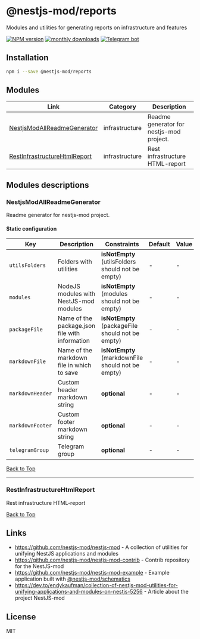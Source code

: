 
# @nestjs-mod/reports

Modules and utilities for generating reports on infrastructure and features

[![NPM version][npm-image]][npm-url] [![monthly downloads][downloads-image]][downloads-url] [![Telegram bot][telegram-image]][telegram-url]

## Installation

```bash
npm i --save @nestjs-mod/reports
```


## Modules

| Link | Category | Description |
| ---- | -------- | ----------- |
| [NestjsModAllReadmeGenerator](#nestjsmodallreadmegenerator) | infrastructure | Readme generator for nestjs-mod project. |
| [RestInfrastructureHtmlReport](#restinfrastructurehtmlreport) | infrastructure | Rest infrastructure HTML-report |


## Modules descriptions

### NestjsModAllReadmeGenerator
Readme generator for nestjs-mod project.

#### Static configuration


| Key    | Description | Constraints | Default | Value |
| ------ | ----------- | ----------- | ------- | ----- |
|`utilsFolders`|Folders with utilities|**isNotEmpty** (utilsFolders should not be empty)|-|-|
|`modules`|NodeJS modules with NestJS-mod modules|**isNotEmpty** (modules should not be empty)|-|-|
|`packageFile`|Name of the package.json file with information|**isNotEmpty** (packageFile should not be empty)|-|-|
|`markdownFile`|Name of the markdown file in which to save|**isNotEmpty** (markdownFile should not be empty)|-|-|
|`markdownHeader`|Custom header markdown string|**optional**|-|-|
|`markdownFooter`|Custom footer markdown string|**optional**|-|-|
|`telegramGroup`|Telegram group|**optional**|-|-|

[Back to Top](#modules)

---
### RestInfrastructureHtmlReport
Rest infrastructure HTML-report

[Back to Top](#modules)

## Links

* https://github.com/nestjs-mod/nestjs-mod - A collection of utilities for unifying NestJS applications and modules
* https://github.com/nestjs-mod/nestjs-mod-contrib - Contrib repository for the NestJS-mod
* https://github.com/nestjs-mod/nestjs-mod-example - Example application built with [@nestjs-mod/schematics](https://github.com/nestjs-mod/nestjs-mod/tree/master/libs/schematics)
* https://dev.to/endykaufman/collection-of-nestjs-mod-utilities-for-unifying-applications-and-modules-on-nestjs-5256 - Article about the project NestJS-mod


## License

MIT

[npm-image]: https://badgen.net/npm/v/@nestjs-mod/reports
[npm-url]: https://npmjs.org/package/@nestjs-mod/reports
[telegram-image]: https://img.shields.io/badge/group-telegram-blue.svg?maxAge=2592000
[telegram-url]: https://t.me/nestjs_mod
[downloads-image]: https://badgen.net/npm/dm/@nestjs-mod/reports
[downloads-url]: https://npmjs.org/package/@nestjs-mod/reports
